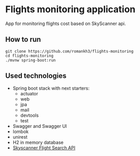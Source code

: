 # Flights monitoring application

App for monitoring flights cost based on SkyScanner api.

## How to run
```shell script
git clone https://github.com/romankh3/flights-monitoring
cd flights-monitoring
./mvnw spring-boot:run
```



## Used technologies
* Spring boot stack with next starters:
    * actuator
    * web
    * jpa
    * mail
    * devtools
    * test
* Swagger and Swagger UI
* lombok
* unirest
* H2 in memory database
* [Skyscanner Flight Search API](https://english.api.rakuten.net/skyscanner/api/skyscanner-flight-search/endpoints)



